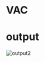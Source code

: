 # VAC
# output
![output2](https://github.com/Kiruthikas15/VAC/assets/115920383/5b1b0efa-e5dc-471c-b4ec-f6aacc5e181b)
